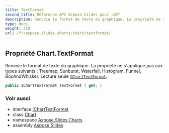 ```yaml
---
title: TextFormat
second_title: Référence API Aspose.Sildes pour .NET
description: Renvoie le format de texte du graphique. La propriété ne s'applique pas aux types suivants  Treemap, Sunburst, Waterfall, Histogram, Funnel, BoxAndWhisker. Lecture seule IChartTextFormat aspose.slides.charts/icharttextformat.
type: docs
weight: 210
url: /fr/aspose.slides.charts/chart/textformat/
---
```


## Propriété Chart.TextFormat

Renvoie le format de texte du graphique. La propriété ne s'applique pas aux types suivants : Treemap, Sunburst, Waterfall, Histogram, Funnel, BoxAndWhisker. Lecture seule [`IChartTextFormat`](../../icharttextformat).

```csharp
public IChartTextFormat TextFormat { get; }
```

### Voir aussi

* interface [IChartTextFormat](../../icharttextformat)
* class [Chart](../../chart)
* namespace [Aspose.Slides.Charts](../../chart)
* assembly [Aspose.Slides](../../../)

<!-- NE PAS ÉDITER : généré par xmldocmd pour Aspose.Slides.dll -->